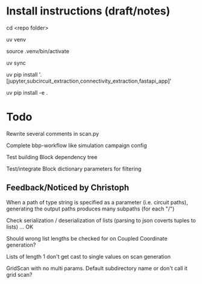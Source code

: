 # Install instructions (draft/notes)

cd \<repo folder\>

uv venv

source .venv/bin/activate

uv sync

uv pip install '.[jupyter,subcircuit_extraction,connectivity_extraction,fastapi_app]'

uv pip install -e .


# Todo

Rewrite several comments in scan.py

Complete bbp-workflow like simulation campaign config

Test building Block dependency tree

Test/integrate Block dictionary parameters for filtering


## Feedback/Noticed by Christoph

When a path of type string is specified as a parameter (i.e. circuit paths), generating the output paths produces many subpaths (for each "/")

Check serialization / deserialization of lists (parsing to json coverts tuples to lists) ... OK

Should wrong list lengths be checked for on Coupled Coordinate generation?

Lists of length 1 don't get cast to single values on scan generation

GridScan with no multi params. Default subdirectory name or don't call it grid scan?

